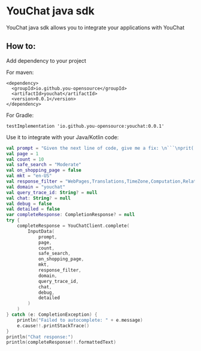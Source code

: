 # YouChat java sdk

YouChat java sdk allows you to integrate your applications with YouChat



## How to:

Add dependency to your project

For maven: 
```
<dependency>
  <groupId>io.github.you-opensource</groupId>
  <artifactId>youchat</artifactId>
  <version>0.0.1</version>
</dependency>
```
For Gradle:
```
testImplementation 'io.github.you-opensource:youchat:0.0.1'
```

Use it to integrate with your Java/Kotlin code:

```kotlin
val prompt = "Given the next line of code, give me a fix: \n```\nprit('hello world')\n```"
val page = 1
val count = 10
val safe_search = "Moderate"
val on_shopping_page = false
val mkt = "en-US"
val response_filter = "WebPages,Translations,TimeZone,Computation,RelatedSearches"
val domain = "youchat"
val query_trace_id: String? = null
val chat: String? = null
val debug = false
val detailed = false
var completeResponse: CompletionResponse? = null
try {
    completeResponse = YouChatClient.complete(
        InputData(
            prompt,
            page,
            count,
            safe_search,
            on_shopping_page,
            mkt,
            response_filter,
            domain,
            query_trace_id,
            chat,
            debug,
            detailed
        )
    )
} catch (e: CompletionException) {
    println("Failed to autocomplete: " + e.message)
    e.cause!!.printStackTrace()
}
println("Chat response:")
println(completeResponse!!.formattedText)
```